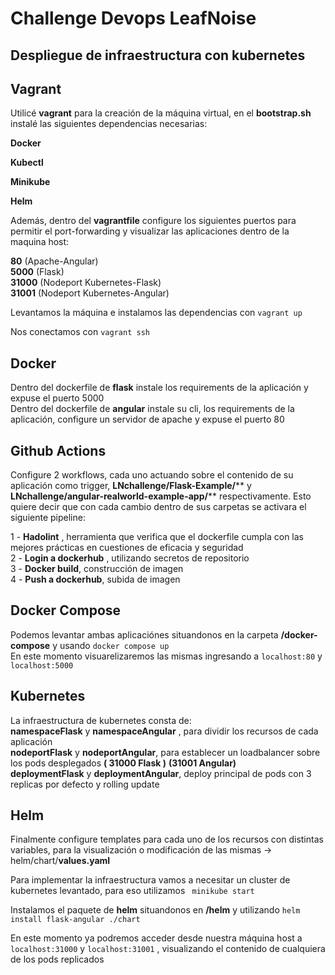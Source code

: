 # Challenge Devops LeafNoise
## Despliegue de infraestructura con kubernetes

## Vagrant                                                                
Utilicé **vagrant** para la creación de la máquina virtual, en el **bootstrap.sh** instalé las siguientes dependencias necesarias:                                                 

**Docker**                                                                                                                       
                                                                                                                                                
**Kubectl**                                                                                                                   

**Minikube** 

**Helm** 

Además, dentro del **vagrantfile** configure los siguientes puertos para permitir el port-forwarding y visualizar las aplicaciones dentro de la maquina host:                                                             

**80** (Apache-Angular)                      
**5000** (Flask)                                      
**31000** (Nodeport Kubernetes-Flask)                                                                                      
**31001** (Nodeport Kubernetes-Angular)

Levantamos la máquina e instalamos las dependencias con ``` vagrant up 
                                                             ```
                                                          
Nos conectamos con ``` vagrant ssh
                                           ```      
## Docker
Dentro del dockerfile de **flask** instale los requirements de la aplicación y expuse el puerto 5000                                               
Dentro del dockerfile de **angular** instale su cli, los requirements de la aplicación, configure un servidor de apache y expuse el puerto 80

## Github Actions
Configure 2 workflows, cada uno actuando sobre el contenido de su aplicación como trigger, **LNchallenge/Flask-Example/**** y **LNchallenge/angular-realworld-example-app/**** respectivamente. Esto quiere decir que con cada cambio dentro de sus carpetas se activara el siguiente pipeline:   
                                            
1 - **Hadolint** , herramienta que verifica que el dockerfile cumpla con las mejores prácticas en cuestiones de eficacia y seguridad  
2 - **Login a dockerhub** , utilizando secretos de repositorio                                                                                                                                                      
3 - **Docker build**, construcción de imagen                                                                                                                          
4 - **Push a dockerhub**, subida de imagen

## Docker Compose
Podemos levantar ambas aplicaciónes situandonos en la carpeta **/docker-compose** y usando ``` docker compose up ```                                                                  
En este momento visuarelizaremos las mismas ingresando a ``` localhost:80 ``` y ``` localhost:5000 ```                                                                                                        

## Kubernetes
La infraestructura de kubernetes consta de:                                                                                  
**namespaceFlask** y **namespaceAngular** , para dividir los recursos de cada aplicación                                                                            
**nodeportFlask** y **nodeportAngular**, para establecer un loadbalancer sobre los pods desplegados **( 31000 Flask )** **(31001 Angular)**                          
**deploymentFlask** y **deploymentAngular**, deploy principal de pods con 3 replicas por defecto y rolling update                                      

## Helm
Finalmente configure templates para cada uno de los recursos con distintas variables, para la visualización o modificación de las mismas -> helm/chart/**values.yaml**     
                                                                        
Para implementar la infraestructura vamos a necesitar un cluster de kubernetes levantado, para eso utilizamos ``` minikube start```                                                                          

Instalamos el paquete de **helm** situandonos en **/helm** y utilizando ```helm install flask-angular ./chart```                                                    

En este momento ya podremos acceder desde nuestra máquina host a ```localhost:31000``` y ```localhost:31001``` , visualizando el contenido de cualquiera de los pods replicados


